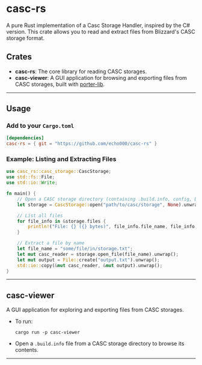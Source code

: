 # casc-rs

A pure Rust implementation of a Casc Storage Handler, inspired by the C# version.
This crate allows you to read and extract files from Blizzard's CASC storage format.

## Crates

- **casc-rs**: The core library for reading CASC storages.
- **casc-viewer**: A GUI application for browsing and exporting files from CASC storages, built with [porter-lib](https://github.com/dtzxporter/porter-lib).

---

## Usage

### Add to your `Cargo.toml`

```toml
[dependencies]
casc-rs = { git = "https://github.com/echo000/casc-rs" }
```

### Example: Listing and Extracting Files

```rust
use casc_rs::casc_storage::CascStorage;
use std::fs::File;
use std::io::Write;

fn main() {
    // Open a CASC storage directory (containing .build.info, config, Data/)
    let storage = CascStorage::open("path/to/casc/storage", None).unwrap();

    // List all files
    for file_info in &storage.files {
        println!("File: {} ({} bytes)", file_info.file_name, file_info.file_size);
    }

    // Extract a file by name
    let file_name = "some/file/in/storage.txt";
    let mut casc_reader = storage.open_file(file_name).unwrap();
    let mut output = File::create("output.txt").unwrap();
    std::io::copy(&mut casc_reader, &mut output).unwrap();
}
```

---

## casc-viewer

A GUI application for exploring and exporting files from CASC storages.

- To run:
  ```
  cargo run -p casc-viewer
  ```
- Open a `.build.info` file from a CASC storage directory to browse its contents.

---
